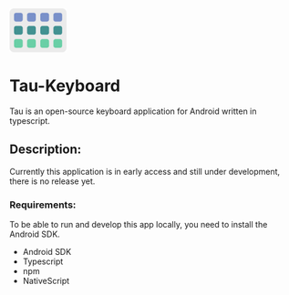 <img width="100px" src="svg/icon.svg">

# Tau-Keyboard

Tau is an open-source keyboard application for Android written in typescript.

## Description:

Currently this application is in early access and still under development, there is no release yet.

### Requirements:

To be able to run and develop this app locally, you need to install the Android SDK.

- Android SDK
- Typescript
- npm
- NativeScript
